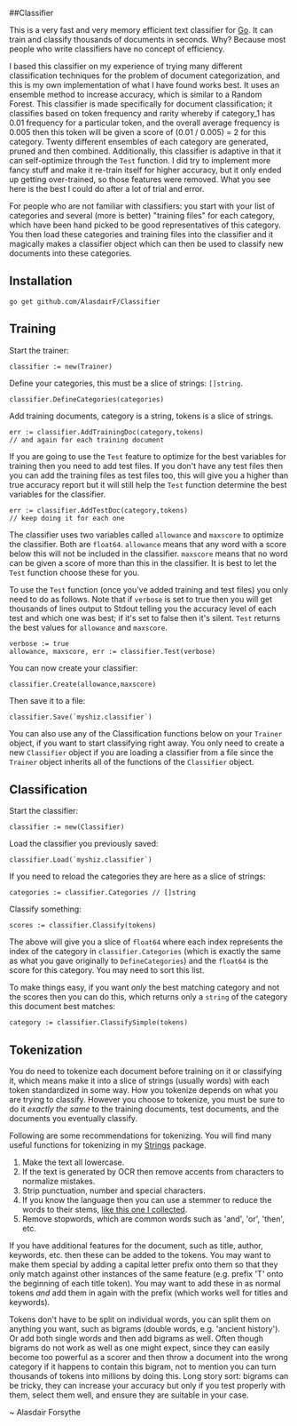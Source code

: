 ##Classifier

This is a very fast and very memory efficient text classifier for [Go](http://golang.org/). It can train and classify thousands of documents in seconds. Why? Because most people who write classifiers have no concept of efficiency.

I based this classifier on my experience of trying many different classification techniques for the problem of document categorization, and this is my own implementation of what I have found works best. It uses an ensemble method to increase accuracy, which is similar to a Random Forest. This classifier is made specifically for document classification; it classifies based on token frequency and rarity whereby if category_1 has 0.01 frequency for a particular token, and the overall average frequency is 0.005 then this token will be given a score of (0.01 / 0.005) = 2 for this category. Twenty different ensembles of each category are generated, pruned and then combined. Additionally, this classifier is adaptive in that it can self-optimize through the `Test` function. I did try to implement more fancy stuff and make it re-train itself for higher accuracy, but it only ended up getting over-trained, so those features were removed. What you see here is the best I could do after a lot of trial and error.

For people who are not familiar with classifiers: you start with your list of categories and several (more is better) "training files" for each category, which have been hand picked to be good representatives of this category. You then load these categories and training files into the classifier and it magically makes a classifier object which can then be used to classify new documents into these categories.


## Installation

    go get github.com/AlasdairF/Classifier

	
## Training

Start the trainer:

    classifier := new(Trainer)
	
Define your categories, this must be a slice of strings: `[]string`.

	classifier.DefineCategories(categories)
	
Add training documents, category is a string, tokens is a slice of strings.

	err := classifier.AddTrainingDoc(category,tokens)
	// and again for each training document
	
If you are going to use the `Test` feature to optimize for the best variables for training then you need to add test files. If you don't have any test files then you can add the training files as test files too, this will give you a higher than true accuracy report but it will still help the `Test` function determine the best variables for the classifier.

	err := classifier.AddTestDoc(category,tokens)
	// keep doing it for each one
	
The classifier uses two variables called `allowance` and `maxscore` to optimize the classifier. Both are `float64`. `allowance` means that any word with a score below this will not be included in the classifier. `maxscore` means that no word can be given a score of more than this in the classifier. It is best to let the `Test` function choose these for you.

To use the `Test` function (once you've added training and test files) you only need to do as follows. Note that if `verbose` is set to true then you will get thousands of lines output to Stdout telling you the accuracy level of each test and which one was best; if it's set to false then it's silent. `Test` returns the best values for `allowance` and `maxscore`.

	verbose := true
    allowance, maxscore, err := classifier.Test(verbose)

You can now create your classifier:

	classifier.Create(allowance,maxscore)
	
Then save it to a file:

    classifier.Save(`myshiz.classifier`)
	
You can also use any of the Classification functions below on your `Trainer` object, if you want to start classifying right away. You only need to create a new `Classifier` object if you are loading a classifier from a file since the `Trainer` object inherits all of the functions of the `Classifier` object.


## Classification

Start the classifier:

    classifier := new(Classifier)

Load the classifier you previously saved:

    classifier.Load(`myshiz.classifier`)
	
If you need to reload the categories they are here as a slice of strings:

    categories := classifier.Categories // []string

Classify something:

    scores := classifier.Classify(tokens)
	
The above will give you a slice of `float64` where each index represents the index of the category in `classifier.Categories` (which is exactly the same as what you gave originally to `DefineCategories`) and the `float64` is the score for this category. You may need to sort this list.

To make things easy, if you want *only* the best matching category and not the scores then you can do this, which returns only a `string` of the category this document best matches:

    category := classifier.ClassifySimple(tokens)
	

## Tokenization

You do need to tokenize each document before training on it or classifying it, which means make it into a slice of strings (usually words) with each token standardized in some way. How you tokenize depends on what you are trying to classify. However you choose to tokenize, you must be sure to do it *exactly the same* to the training documents, test documents, and the documents you eventually classify.

Following are some recommendations for tokenizing. You will find many useful functions for tokenizing in my [Strings](http://github.com/AlasdairF/Strings) package.

1. Make the text all lowercase.
2. If the text is generated by OCR then remove accents from characters to normalize mistakes.
3. Strip punctuation, number and special characters.
4. If you know the language then you can use a stemmer to reduce the words to their stems, [like this one I collected](http://github.com/AlasdairF/Stemmer).
5. Remove stopwords, which are common words such as 'and', 'or', 'then', etc.

If you have additional features for the document, such as title, author, keywords, etc. then these can be added to the tokens. You may want to make them special by adding a capital letter prefix onto them so that they only match against other instances of the same feature (e.g. prefix 'T' onto the beginning of each title token). You may want to add these in as normal tokens *and* add them in again with the prefix (which works well for titles and keywords).

Tokens don't have to be split on individual words, you can split them on anything you want, such as bigrams (double words, e.g. 'ancient history'). Or add both single words and then add bigrams as well. Often though bigrams do not work as well as one might expect, since they can easily become too powerful as a scorer and then throw a document into the wrong category if it happens to contain this bigram, not to mention you can turn thousands of tokens into millions by doing this. Long story sort: bigrams can be tricky, they can increase your accuracy but only if you test properly with them, select them well, and ensure they are suitable in your case.


~ Alasdair Forsythe
